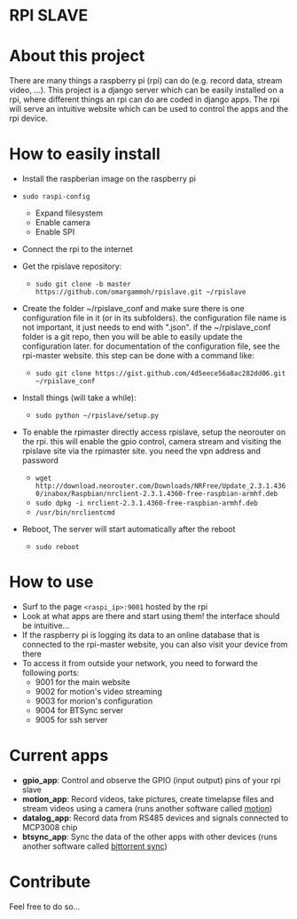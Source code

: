 # RPI SLAVE

# About this project #

There are many things a raspberry pi (rpi) can do (e.g. record data, stream video, ...).
This project is a django server which can be easily installed on a rpi, where different things an rpi can do are coded in django apps. The rpi will serve an intuitive website which can be used to control the apps and the rpi device.

# How to easily install #
* Install the raspberian image on the raspberry pi
* `sudo raspi-config`
  * Expand filesystem
  * Enable camera
  * Enable SPI
* Connect the rpi to the internet
* Get the rpislave repository:
  * `sudo git clone -b master https://github.com/omargammoh/rpislave.git ~/rpislave`
* Create the folder ~/rpislave_conf and make sure there is one configuration file in it (or in its subfolders). the configuration file name is not important, it just needs to end with ".json". if the ~/rpislave_conf folder is a git repo, then you will be able to easily update the configuration later. for documentation of the configuration file, see the rpi-master website. this step can be done with a command like:
  * `sudo git clone https://gist.github.com/4d5eece56a8ac282dd06.git ~/rpislave_conf`
* Install things (will take a while): 
  * `sudo python ~/rpislave/setup.py`
* To enable the rpimaster directly access rpislave, setup the neorouter on the rpi. this will enable the gpio control, camera stream and visiting the rpislave site via the rpimaster site. you need the vpn address and password
  * `wget http://download.neorouter.com/Downloads/NRFree/Update_2.3.1.4360/inabox/Raspbian/nrclient-2.3.1.4360-free-raspbian-armhf.deb`
  * `sudo dpkg -i nrclient-2.3.1.4360-free-raspbian-armhf.deb`
  * `/usr/bin/nrclientcmd`

* Reboot, The server will start automatically after the reboot
  * `sudo reboot`

# How to use #
* Surf to the page `<raspi_ip>:9001` hosted by the rpi
* Look at what apps are there and start using them! the interface should be intuitive...
* If the raspberry pi is logging its data to an online database that is connected to the rpi-master website, you can also visit your device from there 
* To access it from outside your network, you need to forward the following ports:
  * 9001 for the main website
  * 9002 for motion's video streaming
  * 9003 for morion's configuration
  * 9004 for BTSync server
  * 9005 for ssh server

# Current apps #
  * <b>gpio_app</b>: Control and observe the GPIO (input output) pins of your rpi slave
  * <b>motion_app</b>: Record videos, take pictures, create timelapse files and stream videos using a camera (runs another software called [motion](http://www.lavrsen.dk/foswiki/bin/view/Motion/WebHome))
  * <b>datalog_app</b>: Record data from RS485 devices and signals connected to MCP3008 chip 
  * <b>btsync_app</b>: Sync the data of the other apps with other devices (runs another software called [bittorrent sync](https://www.getsync.com/))

# Contribute #
Feel free to do so...
  
